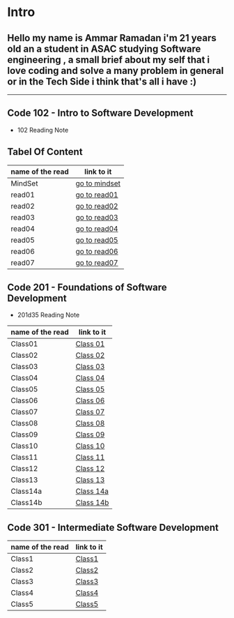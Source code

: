 # Intro

## Hello my name is Ammar Ramadan i'm 21 years old an a student in ASAC studying Software engineering , a small brief about my self that i love coding and solve a many problem in general or in the Tech Side i think that's all i have  :)

----

## Code 102 - Intro to Software Development

- 102 Reading Note

## Tabel Of Content

name of the read | link to it
------------ | -------------
MindSet | [go to mindset](https://ammarzeyad.github.io/reading-notes/102/MindSet)
read01  | [go to read01](https://ammarzeyad.github.io/reading-notes/102/read01)
read02  | [go to read02](https://ammarzeyad.github.io/reading-notes/102/read02)
read03  | [go to read03](https://ammarzeyad.github.io/reading-notes/102/read03)
read04  | [go to read04](https://ammarzeyad.github.io/reading-notes/102/read04)
read05  | [go to read05](https://ammarzeyad.github.io/reading-notes/102/read05)
read06  | [go to read06](https://ammarzeyad.github.io/reading-notes/102/read06)
read07  | [go to read07](https://ammarzeyad.github.io/reading-notes/102/read07)

## Code 201 - Foundations of Software Development

- 201d35 Reading Note

name of the read | link to it
------------ | -------------
Class01  | [Class 01](https://ammarzeyad.github.io/reading-notes/201/class01)
Class02  | [Class 02](https://ammarzeyad.github.io/reading-notes/201/class02)
Class03  | [Class 03](https://ammarzeyad.github.io/reading-notes/201/class03)
Class04  | [Class 04](https://ammarzeyad.github.io/reading-notes/201/class04)
Class05  | [Class 05](https://ammarzeyad.github.io/reading-notes/201/class05)
Class06  | [Class 06](https://ammarzeyad.github.io/reading-notes/201/class06)
Class07  | [Class 07](https://ammarzeyad.github.io/reading-notes/201/class07)
Class08  | [Class 08](https://ammarzeyad.github.io/reading-notes/201/class08)
Class09  | [Class 09](https://ammarzeyad.github.io/reading-notes/201/class09)
Class10  | [Class 10](https://ammarzeyad.github.io/reading-notes/201/class10)
Class11  | [Class 11](https://ammarzeyad.github.io/reading-notes/201/class11)
Class12  | [Class 12](https://ammarzeyad.github.io/reading-notes/201/class12)
Class13  | [Class 13](https://ammarzeyad.github.io/reading-notes/201/class13)
Class14a | [Class 14a](https://ammarzeyad.github.io/reading-notes/201/class14a)
Class14b  | [Class 14b](https://ammarzeyad.github.io/reading-notes/201/class14b)

## Code 301 - Intermediate Software Development

name of the read | link to it
------------ | -------------
Class1  | [Class1](https://ammarzeyad.github.io/reading-notes/301/Class1)
Class2  | [Class2](https://ammarzeyad.github.io/reading-notes/301/Class2)
Class3  | [Class3](https://ammarzeyad.github.io/reading-notes/301/Class3)
Class4  | [Class4](https://ammarzeyad.github.io/reading-notes/301/Class4)
Class5  | [Class5](https://ammarzeyad.github.io/reading-notes/301/Class5)
